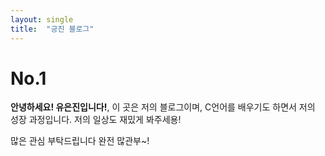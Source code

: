 ```yaml
---
layout: single
title:  "긍진 블로그"
---
```


# No.1

**안녕하세요! 유은진입니다!**, 이 곳은 저의 블로그이며, C언어를 배우기도 하면서 저의 성장 과정입니다. 저의 일상도 재밌게 봐주세용!

많은 관심 부탁드립니다 완전 많관부~!
